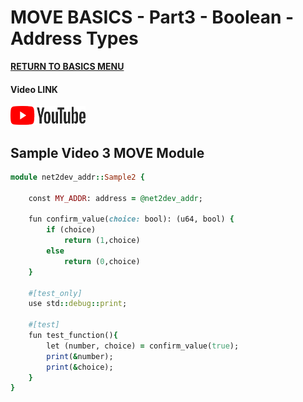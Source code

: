 # MOVE BASICS - Part3 - Boolean - Address Types

<a href="https://github.com/net2devcrypto/MOVE-Smart-Contracts/tree/main/index/BASICS"><b>RETURN TO BASICS MENU</b></a>

<h4>Video LINK</h4>
<a href="" target="_blank"><img src="https://github.com/net2devcrypto/misc/blob/main/ytlogo2.png" width="120" height="30"></a>

## Sample Video 3 MOVE Module

```ruby
module net2dev_addr::Sample2 {
    
    const MY_ADDR: address = @net2dev_addr;

    fun confirm_value(choice: bool): (u64, bool) {
        if (choice)
            return (1,choice)
        else
            return (0,choice)
    }

    #[test_only]
    use std::debug::print;

    #[test]
    fun test_function(){
        let (number, choice) = confirm_value(true);
        print(&number);
        print(&choice);
    }
}
```
